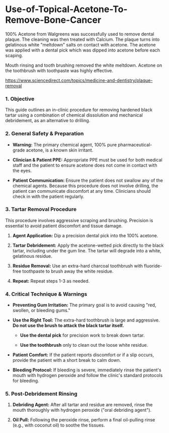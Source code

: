 # Use-of-Topical-Acetone-To-Remove-Bone-Cancer
100% Acetone from Walgreens was successfully used to remove dental plaque. The cleaning was then treated with Calcium. The plaque turns into gelatinous white "meltdown" salts on contact with acetone. The acetone was applied with a dental pick which was dipped into acetone before each scaping.

Mouth rinsing and tooth brushing removed the white meltdown. Acetone on the toothbrush with toothpaste was highly effective.

https://www.sciencedirect.com/topics/medicine-and-dentistry/plaque-removal

### 1\. Objective

This guide outlines an in-clinic procedure for removing hardened black tartar using a combination of chemical dissolution and mechanical debridement, as an alternative to drilling.

### 2\. General Safety & Preparation

-   **Warning:** The primary chemical agent, 100% pure pharmaceutical-grade acetone, is a known skin irritant.

-   **Clinician & Patient PPE:** Appropriate PPE must be used for both medical staff and the patient to ensure acetone does not come in contact with the eyes.

-   **Patient Communication:** Ensure the patient does not swallow any of the chemical agents. Because this procedure does not involve drilling, the patient can communicate discomfort at any time. Clinicians should check in with the patient regularly.

### 3\. Tartar Removal Procedure

This procedure involves aggressive scraping and brushing. Precision is essential to avoid patient discomfort and tissue damage.

1.  **Agent Application:** Dip a precision dental pick into the 100% acetone.

2.  **Tartar Debridement:** Apply the acetone-wetted pick directly to the black tartar, including under the gum line. The tartar will degrade into a white, gelatinous residue.

3.  **Residue Removal:** Use an extra-hard charcoal toothbrush with fluoride-free toothpaste to brush away the white residue.

4.  **Repeat:** Repeat steps 1-3 as needed.

### 4\. Critical Technique & Warnings

-   **Preventing Gum Irritation:** The primary goal is to avoid causing "red, swollen, or bleeding gums."

-   **Use the Right Tool:** The extra-hard toothbrush is large and aggressive. **Do not use the brush to attack the black tartar itself.**

    -   **Use the dental pick** for precision work to break down tartar.

    -   **Use the toothbrush** only to clean out the loose white residue.

-   **Patient Comfort:** If the patient reports discomfort or if a slip occurs, provide the patient with a short break to calm down.

-   **Bleeding Protocol:** If bleeding is severe, immediately rinse the patient's mouth with hydrogen peroxide and follow the clinic's standard protocols for bleeding.

### 5\. Post-Debridement Rinsing

1.  **Debriding Agent:** After all tartar and residue are removed, rinse the mouth thoroughly with hydrogen peroxide ("oral debriding agent").

2.  **Oil Pull:** Following the peroxide rinse, perform a final oil-pulling rinse (e.g., with coconut oil) to soothe the tissues.
